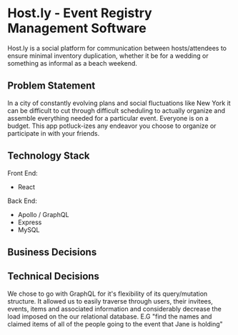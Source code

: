# Host.ly - Event Registry Management Software

Host.ly is a social platform for communication between hosts/attendees to ensure minimal inventory duplication, whether it be for a wedding or something as informal as a beach weekend.

## Problem Statement
In a city of constantly evolving plans and social fluctuations like New York it can be difficult to cut through difficult scheduling to actually organize and assemble everything needed for a particular event. Everyone is on a budget. This app potluck-izes any endeavor you choose to organize or participate in with your friends.


## Technology Stack

Front End:
- React

Back End:
- Apollo / GraphQL
- Express
- MySQL

## Business Decisions


## Technical Decisions
We chose to go with GraphQL for it's flexibility of its query/mutation structure. It allowed us to easily traverse through users, their invitees, events, items and associated information and considerably decrease the load imposed on the our relational database.
E.G "find the names and claimed items of all of the people going to the event that Jane is holding"


